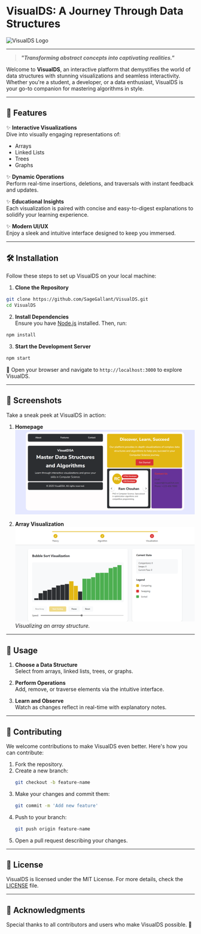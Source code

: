# **VisualDS: A Journey Through Data Structures**

![VisualDS Logo](https://github.com/SageGallant/VisualDS/blob/master/assets/logo.png)

---

> **_"Transforming abstract concepts into captivating realities."_**

Welcome to **VisualDS**, an interactive platform that demystifies the world of data structures with stunning visualizations and seamless interactivity. Whether you're a student, a developer, or a data enthusiast, VisualDS is your go-to companion for mastering algorithms in style.

---

## 🚀 **Features**

✨ **Interactive Visualizations**  
Dive into visually engaging representations of:
- Arrays
- Linked Lists
- Trees
- Graphs

✨ **Dynamic Operations**  
Perform real-time insertions, deletions, and traversals with instant feedback and updates.

✨ **Educational Insights**  
Each visualization is paired with concise and easy-to-digest explanations to solidify your learning experience.

✨ **Modern UI/UX**  
Enjoy a sleek and intuitive interface designed to keep you immersed.

---

## 🛠️ **Installation**

Follow these steps to set up VisualDS on your local machine:

1. **Clone the Repository**  
```bash
git clone https://github.com/SageGallant/VisualDS.git
cd VisualDS
```

2. **Install Dependencies**  
Ensure you have [Node.js](https://nodejs.org/) installed. Then, run:
```bash
npm install
```

3. **Start the Development Server**  
```bash
npm start
```

🌟 Open your browser and navigate to `http://localhost:3000` to explore VisualDS.

---

## 📸 **Screenshots**

Take a sneak peek at VisualDS in action:

1. **Homepage** 
![Homepage](assets/readme/homepage.png)  

2. **Array Visualization**
![Array Visualization](assets/readme/sorting.png)  
*Visualizing an array structure.*

---

## 🎯 **Usage**

1. **Choose a Data Structure**  
Select from arrays, linked lists, trees, or graphs.

2. **Perform Operations**  
Add, remove, or traverse elements via the intuitive interface.

3. **Learn and Observe**  
Watch as changes reflect in real-time with explanatory notes.

---

## 🤝 **Contributing**

We welcome contributions to make VisualDS even better. Here's how you can contribute:

1. Fork the repository.
2. Create a new branch:
   ```bash
   git checkout -b feature-name
   ```
3. Make your changes and commit them:
   ```bash
   git commit -m 'Add new feature'
   ```
4. Push to your branch:
   ```bash
   git push origin feature-name
   ```
5. Open a pull request describing your changes.

---

## 📜 **License**

VisualDS is licensed under the MIT License. For more details, check the [LICENSE](https://github.com/SageGallant/VisualDS/blob/master/LICENSE) file.

---

## 🌟 **Acknowledgments**

Special thanks to all contributors and users who make VisualDS possible. 💖
